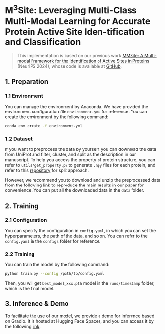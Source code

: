 # M<sup>3</sup>Site: Leveraging Multi-Class Multi-Modal Learning for Accurate Protein Active Site Iden-tification and Classification

> This implementation is based on our previous work [MMSite: A Multi-modal Framework for the Identification of Active Sites in Proteins](https://openreview.net/pdf?id=XHdwlbNSVb) (NeurIPS 2024), whose code is available at [GitHub](https://github.com/Gift-OYS/MMSite).

## 1. Preparation

### 1.1 Environment
You can manage the environment by Anaconda. We have provided the environment configuration file `environment.yml` for reference. You can create the environment by the following command:
```bash
conda env create -f environment.yml
```

### 1.2 Dataset

If you want to preprocess the data by yourself, you can download the data from UniProt and filter, cluster, and split as the description in our manuscript. To help you access the property of protein structure, you can refer to `utils/get_property.py` to generate `.npy` files for each protein, and refer to this [repository](https://github.com/Gift-OYS/MMSite) for split approach.

However, we recommend you to download and unzip the preprocessed data from the following [link](xxxx) to reproduce the main results in our paper for convenience. You can put all the downloaded data in the `data` folder.

## 2. Training

### 2.1 Configuration
You can specify the configuration in `config.yaml`, in which you can set the hyperparameters, the path of the data, and so on. You can refer to the `config.yaml` in the `configs` folder for reference.

### 2.2 Training
You can train the model by the following command:
```bash
python train.py --config /path/to/config.yaml
```

Then, you will get `best_model_xxx.pth` model in the `runs/timestamp` folder, which is the final model.

## 3. Inference & Demo

To facilitate the use of our model, we provide a demo for inference based on Gradio. It is hosted at Hugging Face Spaces, and you can access it by the following [link](https://huggingface.co/spaces/GiftOYS/M3Site).
